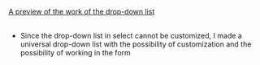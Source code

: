 <a href="https://yevheniy-hliebov.github.io/Dropdown-Btn/">A preview of the work of the drop-down list</a>
<br>
<br>
<ul>
  <li>Since the drop-down list in select cannot be customized, I made a universal drop-down list with the possibility of customization and the possibility of working in the form</li>
</ul>
